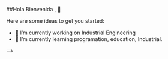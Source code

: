 ##Hola Bienvenida , 🐇

Here are some ideas to get you started:

- 🔭 I’m currently working on Industrial Engineering
- 🌱 I’m currently learning programation, education, Industrial.

-->
